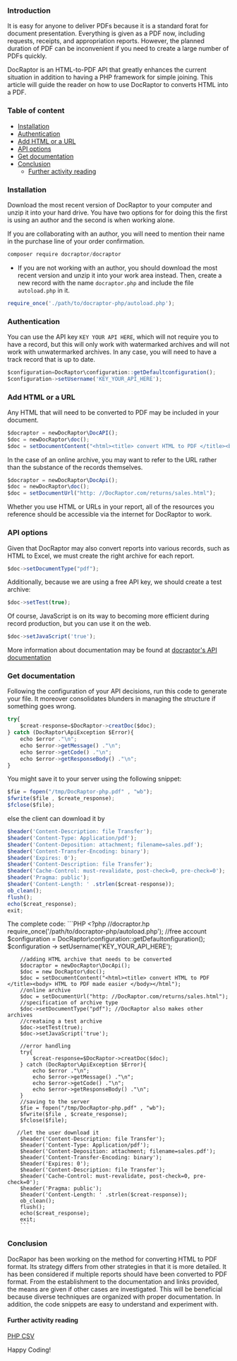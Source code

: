 ### Introduction
It is easy for anyone to deliver PDFs because it is a standard forat for document presentation. Everything is given as a PDF now, including requests, receipts, and appropriation reports. However, the planned duration of PDF can be inconvenient if you need to create a large number of PDFs quickly.

DocRaptor is an HTML-to-PDF API that greatly enhances the current situation in addition to having a PHP framework for simple joining. This article will guide the reader on how to use DocRaptor to converts HTML into a PDF.

### Table of content
- [Installation](#installation)
- [Authentication](#authentication)
- [Add HTML or a URL](#add-html-or-a-url)
- [API options](#api-options)
- [Get documentation](#get-documentation)
- [Conclusion](#conclusion)
  - [Further activity reading](#further-activity-reading)
  
### Installation
Download the most recent version of DocRaptor to your computer and unzip it into your hard drive. You have two options for for doing this the first is using an author and the second is when working alone.

If you are collaborating with an author, you will need to mention their name in the purchase line of your order confirmation.

```javascript
composer require docraptor/docraptor
```

- If you are not working with an author, you should download the most recent version and unzip it into your work area instead. Then, create a new record with the name `docraptor.php` and include the file `autoload.php` in it.

```javascript
require_once('./path/to/docraptor-php/autoload.php');
```

### Authentication
You can use the API key `KEY YOUR API HERE`, which will not require you to have a record, but this will only work with watermarked archives and will not work with unwatermarked archives. In any case, you will need to have a track record that is up to date.

```javascript
$configuration=DocRaptor\configuration::getDefaultconfiguration();
$configuration->setUsername('KEY_YOUR_API_HERE');
```

### Add HTML or a URL
Any HTML that will need to be converted to PDF may be included in your document.

```javascript
$docraptor = newDocRaptor\DocAPI();
$doc = newDocRaptor\doc();
$doc = setDocumentContent("<html><title> convert HTML to PDF </title><body> HTML to PDF made easier </body></html");
```

In the case of an online archive, you may want to refer to the URL rather than the substance of the records themselves.

```javascript
$docraptor = newDocRaptor\DocApi();
$doc = newDocRaptor\doc();
$doc = setDocumentUrl("http: //DocRaptor.com/returns/sales.html");
```

Whether you use HTML or URLs in your report, all of the resources you reference should be accessible via the internet for DocRaptor to work.

### API options
Given that DocRaptor may also convert reports into various records, such as HTML to Excel, we must create the right archive for each report.

```javascript
$doc->setDocumentType("pdf");
```
Additionally, because we are using a free API key, we should create a test archive:

```javascript
$doc->setTest(true);
```

Of course, JavaScript is on its way to becoming more efficient during record production, but you can use it on the web.

```javascript
$doc->setJavaScript('true');
```

More information about documentation may be found at [docraptor's API documentation](https://docraptor.com/documentation/api)

### Get documentation
Following the configuration of your API decisions, run this code to generate your file. It moreover consolidates blunders in managing the structure if something goes wrong.

```javascript
try{
    $creat-response=$DocRaptor->creatDoc($doc);
} catch (DocRaptor\ApiException $Error){
    echo $error ."\n";
    echo $error->getMessage() ."\n";
    echo $error->getCode() ."\n";
    echo $error->getResponseBody() ."\n";
}
```

You might save it to your server using the following snippet:

```javascript
$fie = fopen("/tmp/DocRaptor-php.pdf" , "wb");
$fwrite($file , $create_response);
$fclose($file);
```

else the client can download it by

```javascript
$header('Content-Description: file Transfer');
$header('Content-Type: Application/pdf');
$header('Content-Deposition: attachment; filename=sales.pdf');
$header('Content-Transfer-Encoding: binary');
$header('Expires: 0');
$header('Content-Description: file Transfer');
$header('Cache-Control: must-revalidate, post-check=0, pre-check=0');
$header('Pragma: public');
$header('Content-Length: ' .strlen($creat-response));
ob_clean();
flush();
echo($creat_response);
exit;
```

The complete code:
    ```PHP
    <?php
        //docraptor.hp
        require_once('/path/to/docraptor-php/autoload.php');
        //free account
        $configuration = DocRaptor\configuration::getDefaultonfiguration();
        $configuration -> setUsername('KEY_YOUR_API_HERE');
        
        //adding HTML archive that needs to be converted
        $docraptor = newDocRaptor\DocApi();
        $doc = new DocRaptor\doc();
        $doc = setDocumentContent("<html><title> convert HTML to PDF </title><body> HTML to PDF made easier </body></html");
        //online archive
        $doc = setDocumentUrl("http: //DocRaptor.com/returns/sales.html"); 
        //specification of archive type
        $doc->setDocumentType("pdf"); //DocRaptor also makes other archives
        //creataing a test archive
        $doc->setTest(true);  
        $doc->setJavaScript('true');
        
        //error handling
        try{
            $creat-response=$DocRaptor->creatDoc($doc);
        } catch (DocRaptor\ApiException $Error){
            echo $error ."\n";
            echo $error->getMessage() ."\n";
            echo $error->getCode() ."\n";
            echo $error->getResponseBody() ."\n";
        }
        //saving to the server
        $fie = fopen("/tmp/DocRaptor-php.pdf" , "wb");
        $fwrite($file , $create_response);
        $fclose($file);
        
       //let the user download it
        $header('Content-Description: file Transfer');
        $header('Content-Type: Application/pdf');
        $header('Content-Deposition: attachment; filename=sales.pdf');
        $header('Content-Transfer-Encoding: binary');
        $header('Expires: 0');
        $header('Content-Description: file Transfer');
        $header('Cache-Control: must-revalidate, post-check=0, pre-check=0');
        $header('Pragma: public');
        $header('Content-Length: ' .strlen($creat-response));
        ob_clean();
        flush();
        echo($creat_response);
        exit;
        ```
        
### Conclusion
DocRapor has been working on the method for converting HTML to PDF format. Its strategy differs from other strategies in that it is more detailed. It has been considered if multiple reports should have been converted to PDF format. From the establishment to the documentation and links provided, the means are given if other cases are investigated.
This will be beneficial because diverse techniques are organized with proper documentation. In addition, the code snippets are easy to understand and experiment with.

#### Further activity reading
[PHP CSV](https://www.phptutorial.net/php-tutorial/php-csv/)

Happy Coding!
